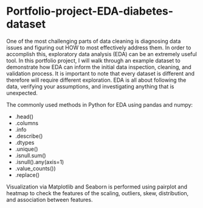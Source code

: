 # Portfolio-project-EDA-diabetes-dataset

One of the most challenging parts of data cleaning is diagnosing data issues and figuring out HOW to most effectively address them. 
In order to accomplish this, exploratory data analysis (EDA) can be an extremely useful tool. In this portfolio project, I will walk through an example dataset to demonstrate how EDA can inform the initial data inspection, cleaning, and validation process.
It is important to note that every dataset is different and therefore will require different exploration. EDA is all about following the data, verifying your assumptions, and investigating anything that is unexpected.

The commonly used methods in Python for EDA using pandas and numpy:
- .head()
- .columns
- .info
- .describe()
- .dtypes
- .unique()
- .isnull.sum()
- .isnull().any(axis=1)
- .value_counts())
- .replace()

Visualization via Matplotlib and Seaborn is performed using pairplot and heatmap to check the features of the scaling, outliers, skew, distribution, and association between features.
